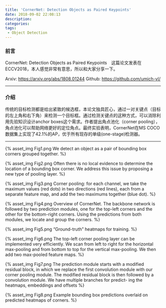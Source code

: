 ```yaml
---
title: 'CornerNet: Detection Objects as Paired Keypoints'
date: 2018-09-02 22:08:13
description: 
categories:
tags:
 - Object Detection
---
```


### 前言

CornerNet: Detection Objects as Paired Keypoints　这篇论文发表在ECCV2018，本人感觉非常有意思，所以和大家分享一下。

Arxiv: https://arxiv.org/abs/1808.01244
Github: https://github.com/umich-vl/

---
### 介绍

传统的目标检测都是给出紧致的候选框，本论文独具匠心，通过一对关键点（目标的左上角和右下角）来检测一个目标框。通过检测关键点的这种方式，可以消除利用先验知识设计anchor boxes这个需求。作者提出角点池化（corner pooling），角点池化可以帮助网络更好的定位角点。最终实验表明，CornerNet在MS COCO数据集上实现了42.1%的AP，优于所有现存的单级(one-stage)检测器。

<!--more-->
---

{% asset_img Fig1.png We detect an object as a pair of bounding box corners grouped together. %}

{% asset_img Fig2.png Often there is no local evidence to determine the location of a bounding box corner. We address this issue by proposing a new type of pooling layer. %}

{% asset_img Fig3.png Corner pooling: for each channel, we take the maximum values (red dots) in two directions (red lines), each from a separate feature map, and add the two maximums together (blue dot). %}

{% asset_img Fig4.png Overview of CornerNet. The backbone network is followed by two prediction modules, one for the top-left corners and the other for the bottom-right corners. Using the predictions from both modules, we locate and group the corners. %}

{% asset_img Fig5.png “Ground-truth” heatmaps for training. %}

{% asset_img Fig6.png The top-left corner pooling layer can be implemented very efficiently. We scan from left to right for the horizontal max-pooling and from bottom to top for the vertical max-pooling. We then add two max-pooled feature maps. %}

{% asset_img Fig7.png The prediction module starts with a modified residual block, in which we replace the first convolution module with our corner pooling module. The modified residual block is then followed by a convolution module. We have multiple branches for predict- ing the heatmaps, embeddings and offsets %}

{% asset_img Fig8.png Example bounding box predictions overlaid on predicted heatmaps of corners. %}